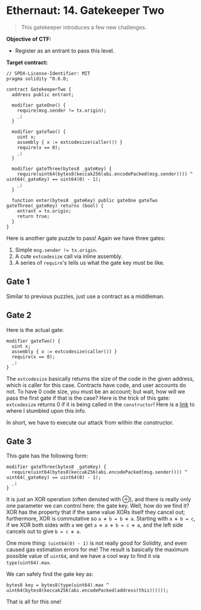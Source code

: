 # Ethernaut: 14. Gatekeeper Two

> This gatekeeper introduces a few new challenges.

**Objective of CTF:**

- Register as an entrant to pass this level.

**Target contract:**

```solidity
// SPDX-License-Identifier: MIT
pragma solidity ^0.6.0;

contract GatekeeperTwo {
  address public entrant;

  modifier gateOne() {
    require(msg.sender != tx.origin);
    _;
  }

  modifier gateTwo() {
    uint x;
    assembly { x := extcodesize(caller()) }
    require(x == 0);
    _;
  }

  modifier gateThree(bytes8 _gateKey) {
    require(uint64(bytes8(keccak256(abi.encodePacked(msg.sender)))) ^ uint64(_gateKey) == uint64(0) - 1);
    _;
  }

  function enter(bytes8 _gateKey) public gateOne gateTwo gateThree(_gateKey) returns (bool) {
    entrant = tx.origin;
    return true;
  }
}
```

Here is another gate puzzle to pass! Again we have three gates:

1. Simple `msg.sender != tx.origin`.
2. A cute `extcodesize` call via inline assembly.
3. A series of `require`'s tells us what the gate key must be like.

## Gate 1

Similar to previous puzzles, just use a contract as a middleman.

## Gate 2

Here is the actual gate:

```solidity
modifier gateTwo() {
  uint x;
  assembly { x := extcodesize(caller()) }
  require(x == 0);
  _;
}
```

The `extcodesize` basically returns the size of the code in the given address, which is caller for this case. Contracts have code, and user accounts do not. To have 0 code size, you must be an account; but wait, how will we pass the first gate if that is the case? Here is the trick of this gate: `extcodesize` returns 0 if it is being called in the `constructor`! Here is a [link](https://ethereum.stackexchange.com/a/15642) to where I stumbled upon this info.

In short, we have to execute our attack from within the constructor.

## Gate 3

This gate has the following form:

```solidity
modifier gateThree(bytes8 _gateKey) {
  require(uint64(bytes8(keccak256(abi.encodePacked(msg.sender)))) ^ uint64(_gateKey) == uint64(0) - 1);
  _;
}
```

It is just an XOR operation (often denoted with ⊕), and there is really only one parameter we can control here: the gate key. Well, how do we find it? XOR has the property that if the same value XORs itself they cancel out; furthermore, XOR is commutative so `a ⊕ b = b ⊕ a`. Starting with `a ⊕ b = c`, if we XOR both sides with `a` we get `a ⊕ a ⊕ b = c ⊕ a`, and the left side cancels out to give `b = c ⊕ a`.

One more thing: `(uint64(0) - 1)` is not really good for Solidity, and even caused gas estimation errors for me! The result is basically the maximum possible value of `uint64`, and we have a cool way to find it via `type(uint64).max`.

We can safely find the gate key as:

```solidity
bytes8 key = bytes8(type(uint64).max ^ uint64(bytes8(keccak256(abi.encodePacked(address(this))))));
```

That is all for this one!
